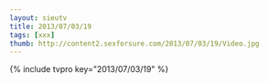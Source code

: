 ```yaml
--- 
layout: sieutv
title: 2013/07/03/19
tags: [xxx]
thumb: http://content2.sexforsure.com/2013/07/03/19/Video.jpg
---
```

{% include tvpro key="2013/07/03/19" %} 
